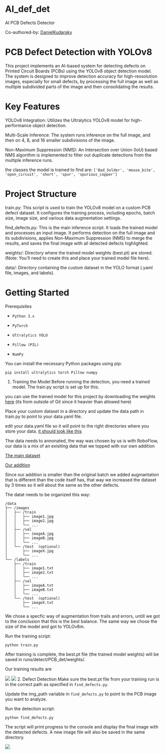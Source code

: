 # AI_def_det
AI PCB Defects Detector

Co-authored-by: [DanielKudarsky](https://github.com/DanielKudarsky)

# PCB Defect Detection with YOLOv8
This project implements an AI-based system for detecting defects on Printed Circuit Boards (PCBs) using the YOLOv8 object detection model. The system is designed to improve detection accuracy for high-ressolution images, especially for small defects, by processing the full image as well as multiple subdivided parts of the image and then consolidating the results.

# Key Features
YOLOv8 Integration: Utilizes the Ultralytics YOLOv8 model for high-performance object detection.

Multi-Scale Inference: The system runs inference on the full image, and then on 4, 8, and 16 smaller subdivisions of the image.

Non-Maximum Suppression (NMS): An Intersection over Union (IoU) based NMS algorithm is implemented to filter out duplicate detections from the multiple inference runs.

the classes the model is trained to find are: `['Bad_Solder', 'mouse_bite', 'open_circuit', 'short', 'spur', 'spurious_copper']`

# Project Structure
train.py: This script is used to train the YOLOv8 model on a custom PCB defect dataset. It configures the training process, including epochs, batch size, image size, and various data augmentation settings.

find_defects.py: This is the main inference script. It loads the trained model and processes an input image. It performs detection on the full image and its subdivisions, applies Non-Maximum Suppression (NMS) to merge the results, and saves the final image with all detected defects highlighted.

weights/: Directory where the trained model weights (best.pt) are stored. (Note: You'll need to create this and place your trained model file here).

data/: Directory containing the custom dataset in the YOLO format (.yaml file, images, and labels).

# Getting Started
Prerequisites
- `Python 3.x`

- `PyTorch`

- `Ultralytics YOLO`

- `Pillow (PIL)`

- `NumPy`

You can install the necessary Python packages using pip:

```pip install ultralytics torch Pillow numpy```

1. Training the Model
Before running the detection, you need a trained model. The train.py script is set up for this.

you can use the trained model for this project by downloading the weights [here](https://drive.google.com/drive/folders/12jqr3LqfFm0V1ufZizrKv8oXLO_Pjz37?usp=drive_link) (its from outside of Git since it heavier than allowed here)

Place your custom dataset in a directory and update the data path in train.py to point to your data.yaml file.

edit your data.yaml file so it will point to the right directories where you store your data. [it should look like this](https://github.com/Avishyf/AI_def_det/blob/main/data.yaml)

Thw data needs to annonated, the way was chosen by us is with RoboFlow, our data is a mix of an exisiting data that we topped with our own addition

[The main dataset](https://universe.roboflow.com/hanxu-rgxfn/pcb22)

[Our addition](https://app.roboflow.com/pcb-project-mqih2/custom-workflow-object-detection-bwd0k/browse?queryText=&pageSize=50&startingIndex=0&browseQuery=true)

Since our addition is smaller than the original batch we added augmantation that is different than the code itself has, that way we increased the dataset by 3 times so it will about the same as the other defects.

The datat needs to be organized this way:
```
/data
├── /images
│   ├── /train
│   │   ├── image1.jpg
│   │   ├── image2.jpg
│   │   └── ...
│   ├── /val
│   │   ├── imageA.jpg
│   │   ├── imageB.jpg
│   │   └── ...
│   └── /test  (optional)
│       ├── imageX.jpg
│       └── ...
└── /labels
    ├── /train
    │   ├── image1.txt
    │   ├── image2.txt
    │   └── ...
    ├── /val
    │   ├── imageA.txt
    │   ├── imageB.txt
    │   └── ...
    └── /test  (optional)
        ├── imageX.txt
        └── ...
```

We chose a specfic way of augmentation from trails and errors, untill we got to the conclusion that this is the best balance. The same way we chose the size of the model and got to YOLOv8m.

Run the training script:

`python train.py`

After training is complete, the best.pt file (the trained model weights) will be saved in runs/detect/PCB_det/weights/.

Our training results are

![](https://github.com/Avishyf/AI_def_det/blob/main/confusion_matrix_normalized.png)
![](https://github.com/Avishyf/AI_def_det/blob/main/test_results.png)
2. Defect Detection
Make sure the best.pt file from your training run is in the correct path as specified in `find_defects.py`.

Update the img_path variable in `find_defects.py` to point to the PCB image you want to analyze.

Run the detection script:

`python find_defects.py`

The script will print progress to the console and display the final image with the detected defects. A new image file will also be saved in the same directory.

![](https://github.com/Avishyf/AI_def_det/blob/main/Detect_results.jpg)
